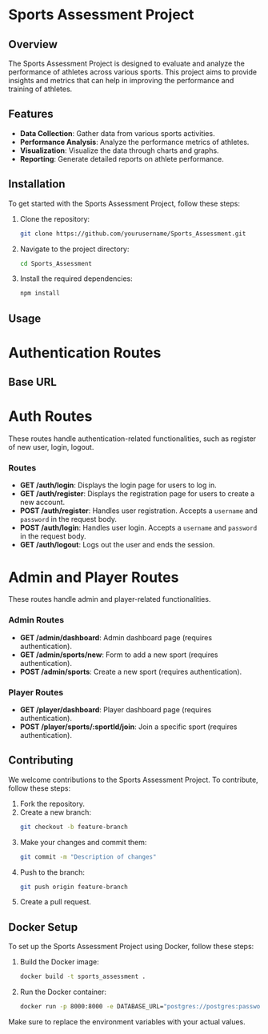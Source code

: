 # Sports Assessment Project

## Overview

The Sports Assessment Project is designed to evaluate and analyze the performance of athletes across various sports. This project aims to provide insights and metrics that can help in improving the performance and training of athletes.

## Features

- **Data Collection**: Gather data from various sports activities.
- **Performance Analysis**: Analyze the performance metrics of athletes.
- **Visualization**: Visualize the data through charts and graphs.
- **Reporting**: Generate detailed reports on athlete performance.

## Installation

To get started with the Sports Assessment Project, follow these steps:

1. Clone the repository:
   ```bash
   git clone https://github.com/yourusername/Sports_Assessment.git
   ```
2. Navigate to the project directory:
   ```bash
   cd Sports_Assessment
   ```
3. Install the required dependencies:
   ```bash
   npm install
   ```

## Usage

# Authentication Routes

## Base URL

# Auth Routes

These routes handle authentication-related functionalities, such as register of new user, login, logout.

### Routes

- **GET /auth/login**: Displays the login page for users to log in.
- **GET /auth/register**: Displays the registration page for users to create a new account.
- **POST /auth/register**: Handles user registration. Accepts a `username` and `password` in the request body.
- **POST /auth/login**: Handles user login. Accepts a `username` and `password` in the request body.
- **GET /auth/logout**: Logs out the user and ends the session.

# Admin and Player Routes

These routes handle admin and player-related functionalities.

### Admin Routes

- **GET /admin/dashboard**: Admin dashboard page (requires authentication).
- **GET /admin/sports/new**: Form to add a new sport (requires authentication).
- **POST /admin/sports**: Create a new sport (requires authentication).

### Player Routes

- **GET /player/dashboard**: Player dashboard page (requires authentication).
- **POST /player/sports/:sportId/join**: Join a specific sport (requires authentication).

## Contributing

We welcome contributions to the Sports Assessment Project. To contribute, follow these steps:

1. Fork the repository.
2. Create a new branch:
   ```bash
   git checkout -b feature-branch
   ```
3. Make your changes and commit them:
   ```bash
   git commit -m "Description of changes"
   ```
4. Push to the branch:
   ```bash
   git push origin feature-branch
   ```
5. Create a pull request.

## Docker Setup

To set up the Sports Assessment Project using Docker, follow these steps:

1. Build the Docker image:

   ```bash
   docker build -t sports_assessment .
   ```

2. Run the Docker container:
   ```bash
   docker run -p 8000:8000 -e DATABASE_URL="postgres://postgres:password@localhost:5432/postgres" -e JWT_SECRET="abshgsjflslj23234" -e PORT=8000 sports_assessment
   ```

Make sure to replace the environment variables with your actual values.
